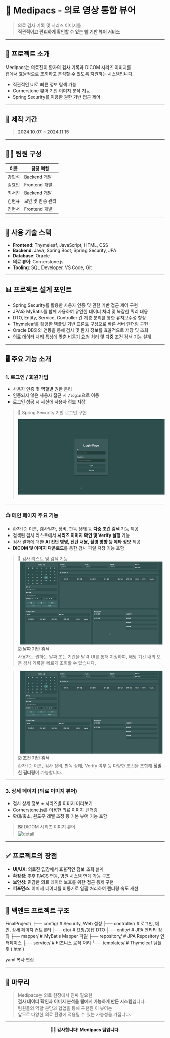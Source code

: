 # 🧬 Medipacs - 의료 영상 통합 뷰어

> 의료 검사 기록 및 시리즈 이미지를  
> **직관적이고 편리하게 확인할 수 있는 웹 기반 뷰어 서비스**

---

## 📃 프로젝트 소개

Medipacs는 의료진이 환자의 검사 기록과 DICOM 시리즈 이미지를  
웹에서 효율적으로 조회하고 분석할 수 있도록 지원하는 시스템입니다.

- 직관적인 UI로 빠른 정보 탐색 가능  
- Cornerstone 뷰어 기반 이미지 분석 기능  
- Spring Security를 이용한 권한 기반 접근 제어

---

## 📅 제작 기간

> **2024.10.07 ~ 2024.11.15**

---

## 🧑‍💻 팀원 구성

| 이름     | 담당 역할        |
|----------|------------------|
| 강민석   | Backend 개발     |
| 김효빈   | Frontend 개발    |
| 최서진   | Backend 개발     |
| 김현규   | 보안 및 인증 관리   |
| 진현서     |Frontend 개발     |

---

## 🚀 사용 기술 스택

- **Frontend**: Thymeleaf, JavaScript, HTML, CSS  
- **Backend**: Java, Spring Boot, Spring Security, JPA  
- **Database**: Oracle  
- **의료 뷰어**: Cornerstone.js  
- **Tooling**: SQL Developer, VS Code, Git

---

## 📊 프로젝트 설계 포인트

- Spring Security를 활용한 사용자 인증 및 권한 기반 접근 제어 구현
- JPA와 MyBatis를 함께 사용하여 유연한 데이터 처리 및 복잡한 쿼리 대응
- DTO, Entity, Service, Controller 간 계층 분리를 통한 유지보수성 향상
- Thymeleaf를 활용한 템플릿 기반 프론트 구성으로 빠른 서버 렌더링 구현
- Oracle DB와의 연동을 통해 검사 및 환자 정보를 효율적으로 저장 및 조회
- 의료 데이터 처리 특성에 맞춘 비동기 요청 처리 및 다중 조건 검색 기능 설계

---

## 🖥️ 주요 기능 소개

### 1. 로그인 / 회원가입

- 사용자 인증 및 역할별 권한 분리
- 인증되지 않은 사용자 접근 시 `/login`으로 이동
- 로그인 성공 시 세션에 사용자 정보 저장

> 🔐 Spring Security 기반 로그인 구현  
> ![login](/assets/login.gif)

---

### 📺 메인 페이지 주요 기능

- 환자 ID, 이름, 검사일자, 장비, 판독 상태 등 **다중 조건 검색** 기능 제공  
- 검색된 검사 리스트에서 **시리즈 이미지 확인 및 Verify 실행** 가능  
- 검사 결과에 대한 **AI 진단 병명, 진단 내용, 촬영 방향 등 메타 정보** 제공  
- **DICOM 및 이미지 다운로드**를 통한 검사 파일 저장 기능 포함


> 📄 검사 리스트 및 검색 기능  
> ![main](./assets/search1.gif)  
> ☑️ **날짜 기반 검색**  
> 사용자는 원하는 날짜 또는 기간을 달력 UI를 통해 지정하여, 해당 기간 내의 모든 검사 기록을 빠르게 조회할 수 있습니다.

> ![main](./assets/search2.gif)  
> ☑️ **조건 기반 검색**  
> 환자 ID, 이름, 검사 장비, 판독 상태, Verify 여부 등 다양한 조건을 조합해 **정밀한 필터링**이 가능합니다.

---

### 3. 상세 페이지 (의료 이미지 뷰어)

- 검사 상세 정보 + 시리즈별 이미지 미리보기
- Cornerstone.js를 이용한 의료 이미지 렌더링
- 확대/축소, 윈도우 레벨 조정 등 기본 뷰어 기능 포함

> 🖼 DICOM 시리즈 이미지 뷰어  
> ![detail](./assets/detail.gif)

---

## ✅ 프로젝트의 장점

- **UI/UX**: 의료진 입장에서 효율적인 정보 조회 설계
- **확장성**: 추후 PACS 연동, 병원 시스템 연계 가능 구조
- **보안성**: 민감한 의료 데이터 보호를 위한 접근 통제 구현
- **퍼포먼스**: 이미지 데이터를 비동기로 일괄 처리하여 렌더링 속도 개선

---

## 📂 백엔드 프로젝트 구조

FinalProject/ ├── config/ # Security, Web 설정 ├── controller/ # 로그인, 메인, 상세 페이지 컨트롤러 ├── dto/ # 요청/응답 DTO ├── entity/ # JPA 엔티티 정의 ├── mapper/ # MyBatis Mapper 파일 ├── repository/ # JPA Repository 인터페이스 ├── service/ # 비즈니스 로직 처리 └── templates/ # Thymeleaf 템플릿 (.html)

yaml
복사
편집

---

## 💬 마무리

> Medipacs는 의료 현장에서 진짜 필요한  
> **검사 데이터 확인과 이미지 분석을 웹에서 가능하게 만든 시스템**입니다.  
> 팀원들의 역할 분담과 협업을 통해 구현된 이 뷰어는  
> 앞으로 다양한 의료 환경에 적용될 수 있는 가능성을 가집니다.

---

<div align="center"><strong>🧑‍⚕️ 감사합니다! Medipacs 팀입니다.</strong></div>

